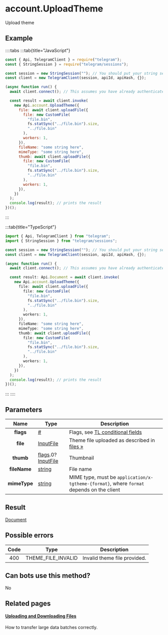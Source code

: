 # account.UploadTheme

Upload theme

## Example

::::tabs
:::tab{title="JavaScript"}

```js
const { Api, TelegramClient } = require("telegram");
const { StringSession } = require("telegram/sessions");

const session = new StringSession(""); // You should put your string session here
const client = new TelegramClient(session, apiId, apiHash, {});

(async function run() {
  await client.connect(); // This assumes you have already authenticated with .start()

  const result = await client.invoke(
    new Api.account.UploadTheme({
      file: await client.uploadFile({
        file: new CustomFile(
          "file.bin",
          fs.statSync("../file.bin").size,
          "../file.bin"
        ),
        workers: 1,
      }),
      fileName: "some string here",
      mimeType: "some string here",
      thumb: await client.uploadFile({
        file: new CustomFile(
          "file.bin",
          fs.statSync("../file.bin").size,
          "../file.bin"
        ),
        workers: 1,
      }),
    })
  );
  console.log(result); // prints the result
})();
```

:::

:::tab{title="TypeScript"}

```ts
import { Api, TelegramClient } from "telegram";
import { StringSession } from "telegram/sessions";

const session = new StringSession(""); // You should put your string session here
const client = new TelegramClient(session, apiId, apiHash, {});

(async function run() {
  await client.connect(); // This assumes you have already authenticated with .start()

  const result: Api.Document = await client.invoke(
    new Api.account.UploadTheme({
      file: await client.uploadFile({
        file: new CustomFile(
          "file.bin",
          fs.statSync("../file.bin").size,
          "../file.bin"
        ),
        workers: 1,
      }),
      fileName: "some string here",
      mimeType: "some string here",
      thumb: await client.uploadFile({
        file: new CustomFile(
          "file.bin",
          fs.statSync("../file.bin").size,
          "../file.bin"
        ),
        workers: 1,
      }),
    })
  );
  console.log(result); // prints the result
})();
```

:::
::::

## Parameters

|     Name     | Type                                                                                                                                 | Description                                                                                             |
| :----------: | ------------------------------------------------------------------------------------------------------------------------------------ | ------------------------------------------------------------------------------------------------------- |
|  **flags**   | [#](https://core.telegram.org/type/%23)                                                                                              | Flags, see [TL conditional fields](https://core.telegram.org/mtproto/TL-combinators#conditional-fields) |
|   **file**   | [InputFile](https://core.telegram.org/type/InputFile)                                                                                | Theme file uploaded as described in [files »](https://core.telegram.org/api/files)                      |
|  **thumb**   | [flags](https://core.telegram.org/mtproto/TL-combinators#conditional-fields).0?[InputFile](https://core.telegram.org/type/InputFile) | Thumbnail                                                                                               |
| **fileName** | [string](https://core.telegram.org/type/string)                                                                                      | File name                                                                                               |
| **mimeType** | [string](https://core.telegram.org/type/string)                                                                                      | MIME type, must be `application/x-tgtheme-{format}`, where `format` depends on the client               |

## Result

[Document](https://core.telegram.org/type/Document)

## Possible errors

| Code | Type               | Description                  |
| :--: | ------------------ | ---------------------------- |
| 400  | THEME_FILE_INVALID | Invalid theme file provided. |

## Can bots use this method?

No

## Related pages

#### [Uploading and Downloading Files](https://core.telegram.org/api/files)

How to transfer large data batches correctly.
